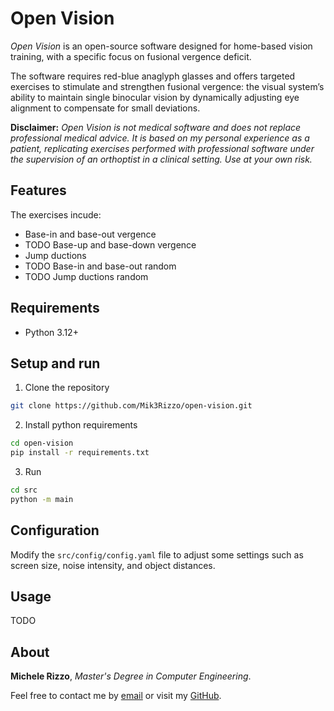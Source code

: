 # Open Vision

*Open Vision* is an open-source software designed for home-based vision training, with a specific focus on fusional vergence deficit.

The software requires red-blue anaglyph glasses and offers targeted exercises to stimulate and strengthen fusional vergence: the visual system’s ability to maintain single binocular vision by dynamically adjusting eye alignment to compensate for small deviations.

**Disclaimer:** *Open Vision is not medical software and does not replace professional medical advice. It is based on my personal experience as a patient, replicating exercises performed with professional software under the supervision of an orthoptist in a clinical setting. Use at your own risk.*


## Features

The exercises incude:

- Base-in and base-out vergence
- TODO Base-up and base-down vergence
- Jump ductions
- TODO Base-in and base-out random
- TODO Jump ductions random

## Requirements

- Python 3.12+

## Setup and run

1. Clone the repository
```bash
git clone https://github.com/Mik3Rizzo/open-vision.git
```

2. Install python requirements
```bash
cd open-vision
pip install -r requirements.txt
```

3. Run
```bash
cd src
python -m main
```

## Configuration

Modify the `src/config/config.yaml` file to adjust some settings such as screen size, noise intensity, and object distances.

## Usage

TODO

## About

**Michele Rizzo**, *Master's Degree in Computer Engineering*.

Feel free to contact me by [email](mailto:mik3.rizzo@gmail.com) or visit my [GitHub](https://github.com/Mik3Rizzo).